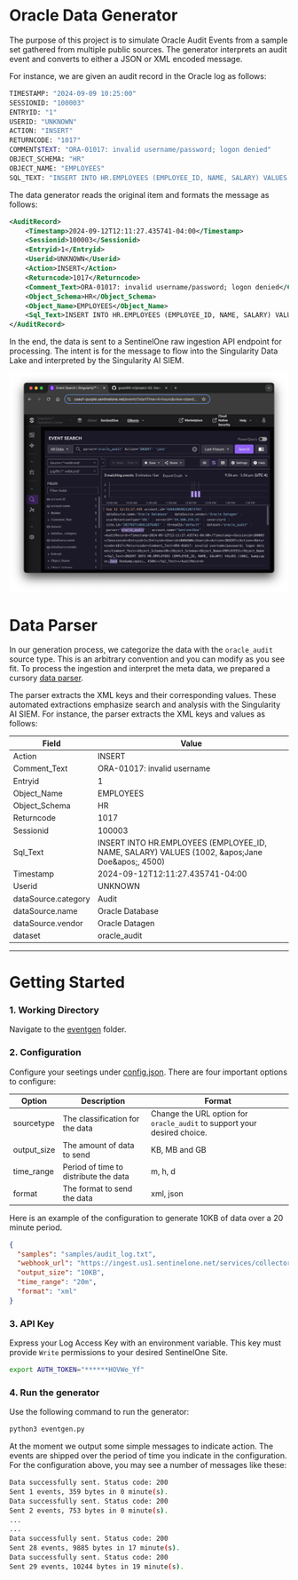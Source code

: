 # Oracle Data Generator

The purpose of this project is to simulate Oracle Audit Events from a sample set gathered from multiple public sources. The generator interprets an audit event and converts to either a JSON or XML encoded message.

For instance, we are given an audit record in the Oracle log as follows:

```bash
TIMESTAMP: "2024-09-09 10:25:00"
SESSIONID: "100003"
ENTRYID: "1"
USERID: "UNKNOWN"
ACTION: "INSERT"
RETURNCODE: "1017"
COMMENT$TEXT: "ORA-01017: invalid username/password; logon denied"
OBJECT_SCHEMA: "HR"
OBJECT_NAME: "EMPLOYEES"
SQL_TEXT: "INSERT INTO HR.EMPLOYEES (EMPLOYEE_ID, NAME, SALARY) VALUES (1002, 'Jane Doe', 4500)"
```

The data generator reads the original item and formats the message as follows:

```xml
<AuditRecord>
    <Timestamp>2024-09-12T12:11:27.435741-04:00</Timestamp>
    <Sessionid>100003</Sessionid>
    <Entryid>1</Entryid>
    <Userid>UNKNOWN</Userid>
    <Action>INSERT</Action>
    <Returncode>1017</Returncode>
    <Comment_Text>ORA-01017: invalid username/password; logon denied</Comment_Text>
    <Object_Schema>HR</Object_Schema>
    <Object_Name>EMPLOYEES</Object_Name>
    <Sql_Text>INSERT INTO HR.EMPLOYEES (EMPLOYEE_ID, NAME, SALARY) VALUES (1002, &amp;apos;Jane Doe&amp;apos;, 4500)</Sql_Text>
</AuditRecord>
```

In the end, the data is sent to a SentinelOne raw ingestion API endpoint for processing. The intent is for the message to flow into the Singularity Data Lake and interpreted by the Singularity AI SIEM.

![screenshot](img/screenshot-01.png)

# Data Parser

In our generation process, we categorize the data with the `oracle_audit` source type. This is an arbitrary convention and you can modify as you see fit. To process the ingestion and interpret the meta data, we prepared a cursory [data parser](parser/oracle_audit_parser.json).

The parser extracts the XML keys and their corresponding values. These automated extractions emphasize search and analysis with the Singularity AI SIEM. For instance, the parser extracts the XML keys and values as follows:

| Field | Value |
------- | --------
| Action | INSERT |
| Comment_Text | ORA-01017: invalid username |
| Entryid | 1 |
| Object_Name | EMPLOYEES | 
| Object_Schema | HR
| Returncode | 1017 | 
| Sessionid | 100003 | 
| Sql_Text | INSERT INTO HR.EMPLOYEES (EMPLOYEE_ID, NAME, SALARY) VALUES (1002, &amp;apos;Jane Doe&amp;apos;, 4500) | 
| Timestamp | 2024-09-12T12:11:27.435741-04:00 | 
| Userid | UNKNOWN | 
| dataSource.category | Audit | 
| dataSource.name | Oracle Database | 
| dataSource.vendor | Oracle Datagen | 
| dataset | oracle_audit | 

---

# Getting Started

### 1. Working Directory

Navigate to the [eventgen](eventgen) folder.

### 2. Configuration

Configure your seetings under [config.json](eventgen/config.json). There are four important options to configure:

| Option | Description | Format |
| ------ | ----------- | ------ |
| sourcetype | The classification for the data | Change the URL option for `oracle_audit` to support your desired choice. 
| output_size | The amount of data to send | KB, MB and GB |
| time_range | Period of time to distribute the data | m, h, d |
| format | The format to send the data | xml, json |

Here is an example of the configuration to generate 10KB of data over a 20 minute period. 

```json
{
  "samples": "samples/audit_log.txt",
  "webhook_url": "https://ingest.us1.sentinelone.net/services/collector/raw?sourcetype=oracle_audit",
  "output_size": "10KB",
  "time_range": "20m",
  "format": "xml"
}
```

### 3. API Key

Express your Log Access Key with an environment variable. This key must provide `Write` permissions to your desired SentinelOne Site.

```bash
export AUTH_TOKEN="******HOVWe_Yf"
```

### 4. Run the generator

Use the following command to run the generator:

```bash
python3 eventgen.py
```

At the moment we output some simple messages to indicate action. The events are shipped over the period of time you indicate in the configuration. For the configuration above, you may see a number of messages like these:

```bash
Data successfully sent. Status code: 200
Sent 1 events, 359 bytes in 0 minute(s).
Data successfully sent. Status code: 200
Sent 2 events, 753 bytes in 0 minute(s).
...
...
Data successfully sent. Status code: 200
Sent 28 events, 9885 bytes in 17 minute(s).
Data successfully sent. Status code: 200
Sent 29 events, 10244 bytes in 19 minute(s).
```
